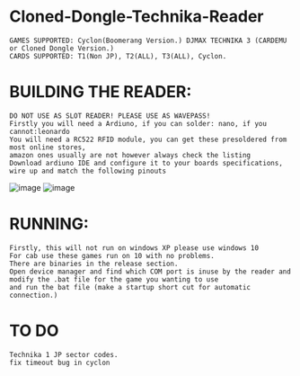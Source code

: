 # Cloned-Dongle-Technika-Reader
	GAMES SUPPORTED: Cyclon(Boomerang Version.) DJMAX TECHNIKA 3 (CARDEMU or Cloned Dongle Version.)
 	CARDS SUPPORTED: T1(Non JP), T2(ALL), T3(ALL), Cyclon.

# BUILDING THE READER:
	DO NOT USE AS SLOT READER! PLEASE USE AS WAVEPASS!
	Firstly you will need a Ardiuno, if you can solder: nano, if you cannot:leonardo
 	You will need a RC522 RFID module, you can get these presoldered from most online stores,
  	amazon ones usually are not however always check the listing
	Download ardiuno IDE and configure it to your boards specifications, wire up and match the following pinouts
![image](https://user-images.githubusercontent.com/75388599/220476085-4f6be78f-1bbe-407a-97b3-408ecee39cb0.png)
![image](https://img.youtube.com/vi/TJJ_1LiDDrc/maxresdefault.jpg)

# RUNNING:
	Firstly, this will not run on windows XP please use windows 10
 	For cab use these games run on 10 with no problems.
	There are binaries in the release section.
 	Open device manager and find which COM port is inuse by the reader and modify the .bat file for the game you wanting to use
	and run the bat file (make a startup short cut for automatic connection.)
# TO DO
	Technika 1 JP sector codes. 
	fix timeout bug in cyclon  
 

	
